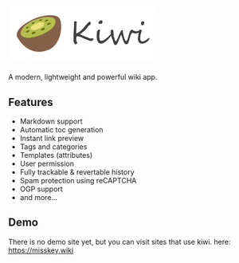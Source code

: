 # <img src="/kiwi.svg" width="300px" alt="Kiwi"/>
A modern, lightweight and powerful wiki app.

## Features
* Markdown support
* Automatic toc generation
* Instant link preview
* Tags and categories
* Templates (attributes)
* User permission
* Fully trackable & revertable history
* Spam protection using reCAPTCHA
* OGP support
* and more...

## Demo
There is no demo site yet, but you can visit sites that use kiwi.
here: https://misskey.wiki
